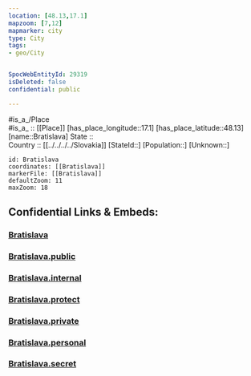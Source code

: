 ```yaml
---
location: [48.13,17.1] 
mapzoom: [7,12] 
mapmarker: city 
type: City
tags:
- geo/City


SpocWebEntityId: 29319
isDeleted: false
confidential: public

---
```

#is_a_/Place  
#is_a_ :: [[Place]] 
[has_place_longitude::17.1] 
[has_place_latitude::48.13] 
[name::Bratislava] 
State ::  
Country :: [[../../../../Slovakia]] 
[StateId::] 
[Population::] 
[Unknown::] 


```leaflet
id: Bratislava
coordinates: [[Bratislava]] 
markerFile: [[Bratislava]] 
defaultZoom: 11 
maxZoom: 18
```


## Confidential Links & Embeds: 

### [Bratislava](/_Standards/Earth/Continent/Europe/Europe~Central/Slovakia/Regions~Slovakia/Bratislavský/City/Bratislava.md) 

### [Bratislava.public](/_public/Earth/Continent/Europe/Europe~Central/Slovakia/Regions~Slovakia/Bratislavský/City/Bratislava.public.md) 

### [Bratislava.internal](/_internal/Earth/Continent/Europe/Europe~Central/Slovakia/Regions~Slovakia/Bratislavský/City/Bratislava.internal.md) 

### [Bratislava.protect](/_protect/Earth/Continent/Europe/Europe~Central/Slovakia/Regions~Slovakia/Bratislavský/City/Bratislava.protect.md) 

### [Bratislava.private](/_private/Earth/Continent/Europe/Europe~Central/Slovakia/Regions~Slovakia/Bratislavský/City/Bratislava.private.md) 

### [Bratislava.personal](/_personal/Earth/Continent/Europe/Europe~Central/Slovakia/Regions~Slovakia/Bratislavský/City/Bratislava.personal.md) 

### [Bratislava.secret](/_secret/Earth/Continent/Europe/Europe~Central/Slovakia/Regions~Slovakia/Bratislavský/City/Bratislava.secret.md)

